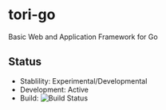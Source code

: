 # tori-go

Basic Web and Application Framework for Go

## Status
* Stablility: Experimental/Developmental
* Development: Active
* Build: ![Build Status](https://travis-ci.org/shiroyuki/tori-go.svg)
